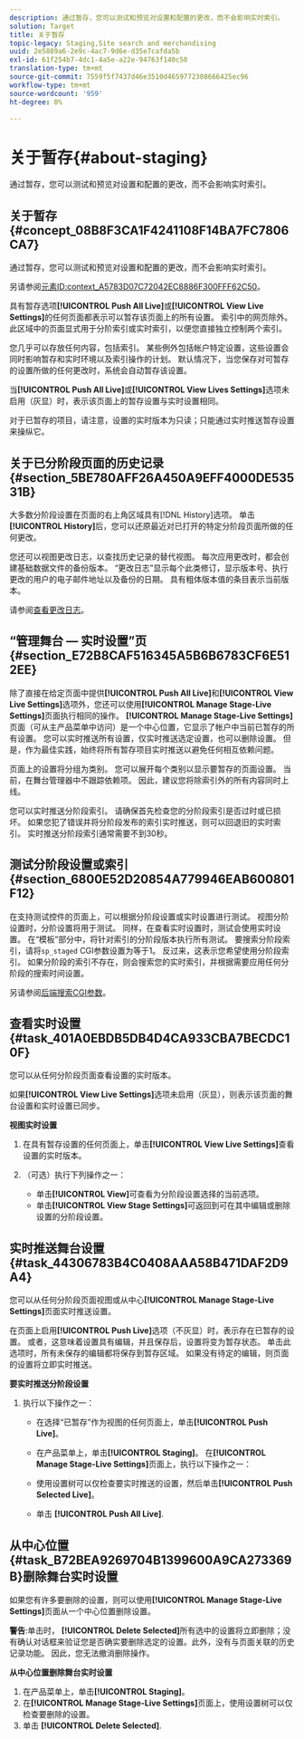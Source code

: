```yaml
---
description: 通过暂存，您可以测试和预览对设置和配置的更改，而不会影响实时索引。
solution: Target
title: 关于暂存
topic-legacy: Staging,Site search and merchandising
uuid: 2e5889a6-2e9c-4ac7-9d6e-d35e7cafda5b
exl-id: 61f254b7-4dc1-4a5e-a22e-94763f140c50
translation-type: tm+mt
source-git-commit: 7559f5f7437d46e3510d4659772308666425ec96
workflow-type: tm+mt
source-wordcount: '959'
ht-degree: 0%

---
```


# 关于暂存{#about-staging}

通过暂存，您可以测试和预览对设置和配置的更改，而不会影响实时索引。

## 关于暂存{#concept_08B8F3CA1F4241108F14BA7FC7806CA7}

通过暂存，您可以测试和预览对设置和配置的更改，而不会影响实时索引。

另请参阅[元素ID:context_A5783D07C72042EC8886F300FFF62C50](c-about-simulator.md#context_A5783D07C72042EC8886F300FFF62C50)。

具有暂存选项&#x200B;**[!UICONTROL Push All Live]**&#x200B;或&#x200B;**[!UICONTROL View Live Settings]**&#x200B;的任何页面都表示可以暂存该页面上的所有设置。 索引中的网页除外。 此区域中的页面显式用于分阶索引或实时索引，以便您直接独立控制两个索引。

您几乎可以存放任何内容，包括索引。 某些例外包括帐户特定设置，这些设置会同时影响暂存和实时环境以及索引操作的计划。 默认情况下，当您保存对可暂存的设置所做的任何更改时，系统会自动暂存该设置。

当&#x200B;**[!UICONTROL Push All Live]**&#x200B;或&#x200B;**[!UICONTROL View Lives Settings]**&#x200B;选项未启用（灰显）时，表示该页面上的暂存设置与实时设置相同。

对于已暂存的项目，请注意，设置的实时版本为只读；只能通过实时推送暂存设置来操纵它。

## 关于已分阶段页面的历史记录{#section_5BE780AFF26A450A9EFF4000DE53531B}

大多数分阶段设置在页面的右上角区域具有[!DNL History]选项。 单击&#x200B;**[!UICONTROL History]**&#x200B;后，您可以还原最近对已打开的特定分阶段页面所做的任何更改。

您还可以视图更改日志，以查找历史记录的替代视图。 每次应用更改时，都会创建基础数据文件的备份版本。 “更改日志”显示每个此类修订，显示版本号、执行更改的用户的电子邮件地址以及备份的日期。 具有粗体版本值的条目表示当前版本。

请参阅[查看更改日志](c-about-reports-menu/c-about-reports-menu.md#task_166F1156719F4B3D834BEA8E249C8057)。

## “管理舞台 — 实时设置”页{#section_E72B8CAF516345A5B6B6783CF6E512EE}

除了直接在给定页面中提供&#x200B;**[!UICONTROL Push All Live]**&#x200B;和&#x200B;**[!UICONTROL View Live Settings]**&#x200B;选项外，您还可以使用&#x200B;**[!UICONTROL Manage Stage-Live Settings]**&#x200B;页面执行相同的操作。 **[!UICONTROL Manage Stage-Live Settings]**&#x200B;页面（可从主产品菜单中访问）是一个中心位置，它显示了帐户中当前已暂存的所有设置。 您可以实时推送所有设置，仅实时推送选定设置，也可以删除设置。 但是，作为最佳实践，始终将所有暂存项目实时推送以避免任何相互依赖问题。

页面上的设置将分组为类别。 您可以展开每个类别以显示要暂存的页面设置。 当前，在舞台管理器中不跟踪依赖项。 因此，建议您将除索引外的所有内容同时上线。

您可以实时推送分阶段索引。 请确保首先检查您的分阶段索引是否过时或已损坏。 如果您犯了错误并将分阶段发布的索引实时推送，则可以回退旧的实时索引。 实时推送分阶段索引通常需要不到30秒。

## 测试分阶段设置或索引{#section_6800E52D20854A779946EAB600801F12}

在支持测试控件的页面上，可以根据分阶段设置或实时设置进行测试。 视图分阶设置时，分阶设置将用于测试。 同样，在查看实时设置时，测试会使用实时设置。 在“模板”部分中，将针对索引的分阶段版本执行所有测试。 要搜索分阶段索引，请将`sp_staged` CGI参数设置为等于1。 反过来，这表示您希望使用分阶段索引。 如果分阶段的索引不存在，则会搜索您的实时索引，并根据需要应用任何分阶段的搜索时间设置。

另请参阅[后端搜索CGI参数](c-appendices/c-cgiparameters.md#reference_582E85C3886740C98FE88CA9DF7918E8)。

## 查看实时设置{#task_401A0EBDB5DB4D4CA933CBA7BECDC10F}

您可以从任何分阶段页面查看设置的实时版本。

<!-- 

t_viewing_live_settings.xml

 -->

如果&#x200B;**[!UICONTROL View Live Settings]**&#x200B;选项未启用（灰显），则表示该页面的舞台设置和实时设置已同步。

**视图实时设置**

1. 在具有暂存设置的任何页面上，单击&#x200B;**[!UICONTROL View Live Settings]**&#x200B;查看设置的实时版本。
1. （可选）执行下列操作之一：

   * 单击&#x200B;**[!UICONTROL View]**&#x200B;可查看为分阶段设置选择的当前选项。
   * 单击&#x200B;**[!UICONTROL View Stage Settings]**&#x200B;可返回到可在其中编辑或删除设置的分阶段设置。

## 实时推送舞台设置{#task_44306783B4C0408AAA58B471DAF2D9A4}

您可以从任何分阶段页面视图或从中心&#x200B;**[!UICONTROL Manage Stage-Live Settings]**&#x200B;页面实时推送设置。

<!-- 

t_pushing_live_settings_live.xml

 -->

在页面上启用&#x200B;**[!UICONTROL Push Live]**&#x200B;选项（不灰显）时，表示存在已暂存的设置。 或者，这意味着设置具有编辑，并且保存后，设置将变为暂存状态。 单击此选项时，所有未保存的编辑都将保存到暂存区域。 如果没有待定的编辑，则页面的设置将立即实时推送。

**要实时推送分阶段设置**

1. 执行以下操作之一：

   * 在选择“已暂存”作为视图的任何页面上，单击&#x200B;**[!UICONTROL Push Live]**。
   * 在产品菜单上，单击&#x200B;**[!UICONTROL Staging]**。 在&#x200B;**[!UICONTROL Manage Stage-Live Settings]**&#x200B;页面上，执行以下操作之一：

   * 使用设置树可以仅检查要实时推送的设置，然后单击&#x200B;**[!UICONTROL Push Selected Live]**。
   * 单击 **[!UICONTROL Push All Live]**.

## 从中心位置{#task_B72BEA9269704B1399600A9CA273369B}删除舞台实时设置

如果您有许多要删除的设置，则可以使用&#x200B;**[!UICONTROL Manage Stage-Live Settings]**&#x200B;页面从一个中心位置删除设置。

<!-- 

t_deleting_staged_settings_from_a_central_location.xml

 -->

**警告**:单击时， **[!UICONTROL Delete Selected]**&#x200B;所有选中的设置将立即删除；没有确认对话框来验证您是否确实要删除选定的设置。此外，没有与页面关联的历史记录功能。 因此，您无法撤消删除操作。

**从中心位置删除舞台实时设置**

1. 在产品菜单上，单击&#x200B;**[!UICONTROL Staging]**。
1. 在&#x200B;**[!UICONTROL Manage Stage-Live Settings]**&#x200B;页面上，使用设置树可以仅检查要删除的设置。
1. 单击 **[!UICONTROL Delete Selected]**.
